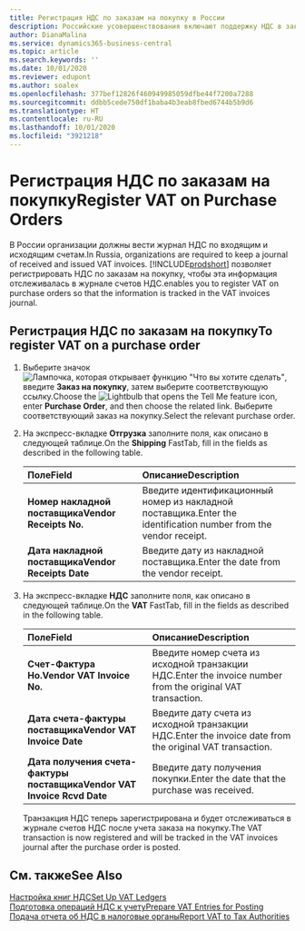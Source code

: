 ```yaml
---
title: Регистрация НДС по заказам на покупку в России
description: Российские усовершенствования включают поддержку НДС в заказах на покупку.
author: DianaMalina
ms.service: dynamics365-business-central
ms.topic: article
ms.search.keywords: ''
ms.date: 10/01/2020
ms.reviewer: edupont
ms.author: soalex
ms.openlocfilehash: 377bef12826f460949985059dfbe44f7200a7288
ms.sourcegitcommit: ddbb5cede750df1baba4b3eab8fbed6744b5b9d6
ms.translationtype: HT
ms.contentlocale: ru-RU
ms.lasthandoff: 10/01/2020
ms.locfileid: "3921218"
---
```

# <a name="register-vat-on-purchase-orders"></a><span data-ttu-id="c9a8a-103">Регистрация НДС по заказам на покупку</span><span class="sxs-lookup"><span data-stu-id="c9a8a-103">Register VAT on Purchase Orders</span></span>

<span data-ttu-id="c9a8a-104">В России организации должны вести журнал НДС по входящим и исходящим счетам.</span><span class="sxs-lookup"><span data-stu-id="c9a8a-104">In Russia, organizations are required to keep a journal of received and issued VAT invoices.</span></span> [!INCLUDE[prodshort](../../includes/prodshort.md)] <span data-ttu-id="c9a8a-105">позволяет регистрировать НДС по заказам на покупку, чтобы эта информация отслеживалась в журнале счетов НДС.</span><span class="sxs-lookup"><span data-stu-id="c9a8a-105">enables you to register VAT on purchase orders so that the information is tracked in the VAT invoices journal.</span></span>

## <a name="to-register-vat-on-a-purchase-order"></a><span data-ttu-id="c9a8a-106">Регистрация НДС по заказам на покупку</span><span class="sxs-lookup"><span data-stu-id="c9a8a-106">To register VAT on a purchase order</span></span>

1. <span data-ttu-id="c9a8a-107">Выберите значок ![Лампочка, которая открывает функцию "Что вы хотите сделать"](../../media/ui-search/search_small.png "Что вы хотите сделать"), введите **Заказ на покупку**, затем выберите соответствующую ссылку.</span><span class="sxs-lookup"><span data-stu-id="c9a8a-107">Choose the ![Lightbulb that opens the Tell Me feature](../../media/ui-search/search_small.png "Tell me what you want to do") icon, enter **Purchase Order**, and then choose the related link.</span></span> <span data-ttu-id="c9a8a-108">Выберите соответствующий заказ на покупку.</span><span class="sxs-lookup"><span data-stu-id="c9a8a-108">Select the relevant purchase order.</span></span>

2. <span data-ttu-id="c9a8a-109">На экспресс-вкладке **Отгрузка** заполните поля, как описано в следующей таблице.</span><span class="sxs-lookup"><span data-stu-id="c9a8a-109">On the **Shipping** FastTab, fill in the fields as described in the following table.</span></span>

   | <span data-ttu-id="c9a8a-110">Поле</span><span class="sxs-lookup"><span data-stu-id="c9a8a-110">Field</span></span>                    | <span data-ttu-id="c9a8a-111">Описание</span><span class="sxs-lookup"><span data-stu-id="c9a8a-111">Description</span></span>                                              |
   | :----------------------- | :------------------------------------------------------- |
   | <span data-ttu-id="c9a8a-112">**Номер накладной поставщика**</span><span class="sxs-lookup"><span data-stu-id="c9a8a-112">**Vendor Receipts No.**</span></span>  | <span data-ttu-id="c9a8a-113">Введите идентификационный номер из накладной поставщика.</span><span class="sxs-lookup"><span data-stu-id="c9a8a-113">Enter the identification number from the vendor receipt.</span></span> |
   | <span data-ttu-id="c9a8a-114">**Дата накладной поставщика**</span><span class="sxs-lookup"><span data-stu-id="c9a8a-114">**Vendor Receipts Date**</span></span> | <span data-ttu-id="c9a8a-115">Введите дату из накладной поставщика.</span><span class="sxs-lookup"><span data-stu-id="c9a8a-115">Enter the date from the vendor receipt.</span></span>                  |

3. <span data-ttu-id="c9a8a-116">На экспресс-вкладке **НДС** заполните поля, как описано в следующей таблице.</span><span class="sxs-lookup"><span data-stu-id="c9a8a-116">On the **VAT** FastTab, fill in the fields as described in the following table.</span></span>

   | <span data-ttu-id="c9a8a-117">Поле</span><span class="sxs-lookup"><span data-stu-id="c9a8a-117">Field</span></span>                            | <span data-ttu-id="c9a8a-118">Описание</span><span class="sxs-lookup"><span data-stu-id="c9a8a-118">Description</span></span>                                                 |
   | :------------------------------- | :---------------------------------------------------------- |
   | <span data-ttu-id="c9a8a-119">**Счет-Фактура Но.**</span><span class="sxs-lookup"><span data-stu-id="c9a8a-119">**Vendor VAT Invoice No.**</span></span>       | <span data-ttu-id="c9a8a-120">Введите номер счета из исходной транзакции НДС.</span><span class="sxs-lookup"><span data-stu-id="c9a8a-120">Enter the invoice number from the original VAT transaction.</span></span> |
   | <span data-ttu-id="c9a8a-121">**Дата счета-фактуры поставщика**</span><span class="sxs-lookup"><span data-stu-id="c9a8a-121">**Vendor VAT Invoice Date**</span></span>      | <span data-ttu-id="c9a8a-122">Введите дату счета из исходной транзакции НДС.</span><span class="sxs-lookup"><span data-stu-id="c9a8a-122">Enter the invoice date from the original VAT transaction.</span></span>   |
   | <span data-ttu-id="c9a8a-123">**Дата получения счета-фактуры поставщика**</span><span class="sxs-lookup"><span data-stu-id="c9a8a-123">**Vendor VAT Invoice Rcvd Date**</span></span> | <span data-ttu-id="c9a8a-124">Введите дату получения покупки.</span><span class="sxs-lookup"><span data-stu-id="c9a8a-124">Enter the date that the purchase was received.</span></span>              |

   <span data-ttu-id="c9a8a-125">Транзакция НДС теперь зарегистрирована и будет отслеживаться в журнале счетов НДС после учета заказа на покупку.</span><span class="sxs-lookup"><span data-stu-id="c9a8a-125">The VAT transaction is now registered and will be tracked in the VAT invoices journal after the purchase order is posted.</span></span>

## <a name="see-also"></a><span data-ttu-id="c9a8a-126">См. также</span><span class="sxs-lookup"><span data-stu-id="c9a8a-126">See Also</span></span>

[<span data-ttu-id="c9a8a-127">Настройка книг НДС</span><span class="sxs-lookup"><span data-stu-id="c9a8a-127">Set Up VAT Ledgers</span></span>](How-to-Set-Up-VAT-Ledgers.md)  
[<span data-ttu-id="c9a8a-128">Подготовка операций НДС к учету</span><span class="sxs-lookup"><span data-stu-id="c9a8a-128">Prepare VAT Entries for Posting</span></span>](How-to-Prepare-VAT-Entries-for-Posting.md)  
[<span data-ttu-id="c9a8a-129">Подача отчета об НДС в налоговые органы</span><span class="sxs-lookup"><span data-stu-id="c9a8a-129">Report VAT to Tax Authorities</span></span>](../../finance-how-report-vat.md)  
